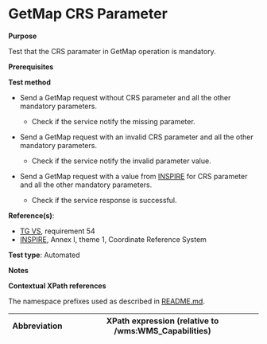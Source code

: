 # GetMap CRS Parameter

**Purpose**

Test that the CRS paramater in GetMap operation is mandatory.

**Prerequisites**

**Test method**

* Send a GetMap request without CRS parameter and all the other mandatory parameters.

    * Check if the service notify the missing parameter.

* Send a GetMap request with an invalid CRS parameter and all the other mandatory parameters.

    * Check if the service notify the invalid parameter value.

* Send a GetMap request with a value from [INSPIRE](./README.md#ref_INSPIRE) for CRS parameter and all the other mandatory parameters.

    * Check if the service response is successful.

**Reference(s)**:

* [TG VS](./README.md#ref_TG_VS), requirement 54
* [INSPIRE](./README.md#ref_INSPIRE), Annex I, theme 1, Coordinate Reference System

**Test type**: Automated

**Notes**

**Contextual XPath references**

The namespace prefixes used as described in [README.md](./README.md#namespaces).

Abbreviation                                               |  XPath expression (relative to /wms:WMS_Capabilities)
---------------------------------------------------------- | -------------------------------------------------------------------------
